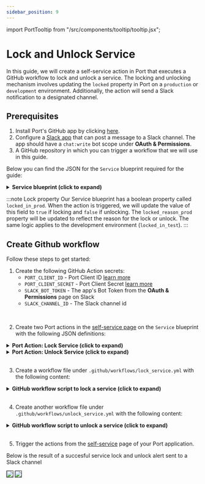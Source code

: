 ```yaml
---
sidebar_position: 9
---
```


import PortTooltip from "/src/components/tooltip/tooltip.jsx";

# Lock and Unlock Service

In this guide, we will create a self-service action in Port that executes a GitHub workflow to lock and unlock a service. The locking and unlocking mechanism involves updating the `locked` property in Port on a `production` or `development` environment. Additionally, the action will send a Slack notification to a designated channel.

## Prerequisites
1. Install Port's GitHub app by clicking [here](https://github.com/apps/getport-io/installations/new).
2. Configure a [Slack app](https://api.slack.com/apps) that can post a message to a Slack channel. The app should have a `chat:write` bot scope under **OAuth & Permissions**.
3. A GitHub repository in which you can trigger a workflow that we will use in this guide.

Below you can find the JSON for the `Service` blueprint required for the guide:

<details>
<summary><b>Service blueprint (click to expand)</b></summary>

```json showLineNumbers
{
  "identifier": "service",
  "title": "Service",
  "icon": "Github",
  "schema": {
    "properties": {
      "readme": {
        "title": "README",
        "type": "string",
        "format": "markdown",
        "icon": "Book"
      },
      "url": {
        "title": "URL",
        "format": "url",
        "type": "string",
        "icon": "Link"
      },
      "language": {
        "icon": "Git",
        "type": "string",
        "title": "Language",
        "enum": [
          "GO",
          "Python",
          "Node",
          "React"
        ],
        "enumColors": {
          "GO": "red",
          "Python": "green",
          "Node": "blue",
          "React": "yellow"
        }
      },
      "slack": {
        "icon": "Slack",
        "type": "string",
        "title": "Slack",
        "format": "url"
      },
      "code_owners": {
        "title": "Code owners",
        "description": "This service's code owners",
        "type": "string",
        "icon": "TwoUsers"
      },
      "type": {
        "title": "Type",
        "description": "This service's type",
        "type": "string",
        "enum": [
          "Backend",
          "Frontend",
          "Library"
        ],
        "enumColors": {
          "Backend": "purple",
          "Frontend": "pink",
          "Library": "green"
        },
        "icon": "DefaultProperty"
      },
      "lifecycle": {
        "title": "Lifecycle",
        "type": "string",
        "enum": [
          "Production",
          "Staging",
          "Development"
        ],
        "enumColors": {
          "Production": "green",
          "Staging": "yellow",
          "Development": "blue"
        },
        "icon": "DefaultProperty"
      },
      "locked_in_prod": {
        "icon": "DefaultProperty",
        "title": "Locked in Prod",
        "type": "boolean",
        "default": false
      },
      "locked_reason_prod": {
        "icon": "DefaultProperty",
        "title": "Locked Reason Prod",
        "type": "string"
      },
      "locked_in_test": {
        "icon": "DefaultProperty",
        "title": "Locked in Test",
        "type": "boolean",
        "default": false
      },
      "locked_reason_test": {
        "icon": "DefaultProperty",
        "title": "Locked Reason Test",
        "type": "string"
      }
    },
    "required": []
  },
  "mirrorProperties": {},
  "calculationProperties": {},
  "aggregationProperties": {},
  "relations": {}
}
```
</details>

:::note Lock property
Our Service blueprint has a boolean property called `locked_in_prod`. When the action is triggered, we will update the value of this field to `true` if locking and `false` if unlocking. The `locked_reason_prod` property will be updated to reflect the reason for the lock or unlock. The same logic applies to the development environment (`locked_in_test`).
:::

## Create Github workflow

Follow these steps to get started:

1. Create the following GitHub Action secrets:
    - `PORT_CLIENT_ID` - Port Client ID [learn more](/build-your-software-catalog/custom-integration/api/#get-api-token)
    - `PORT_CLIENT_SECRET` - Port Client Secret [learn more](/build-your-software-catalog/custom-integration/api/#get-api-token)
    - `SLACK_BOT_TOKEN` - The app's Bot Token from the **OAuth & Permissions** page on Slack
    - `SLACK_CHANNEL_ID` - The Slack channel id


<br />

2. Create two Port actions in the [self-service page](https://app.getport.io/self-serve) on the `Service` blueprint with the following JSON definitions:

<details>

  <summary><b>Port Action: Lock Service (click to expand)</b></summary>
   :::tip
- `<GITHUB-ORG>` - your GitHub organization or user name.
- `<GITHUB-REPO-NAME>` - your GitHub repository name.
:::


```json showLineNumbers
[
{
  "identifier": "lock_service",
  "title": "Lock Service",
  "icon": "Lock",
  "userInputs": {
    "properties": {
      "reason": {
        "title": "Reason",
        "type": "string"
      },
      "environment": {
        "icon": "DefaultProperty",
        "title": "Environment",
        "type": "string",
        "enum": [
          "Production",
          "Development",
          "Staging"
        ],
        "enumColors": {
          "Production": "lightGray",
          "Development": "lightGray",
          "Staging": "lightGray"
        }
      }
    },
    "required": [
      "environment",
      "reason"
    ],
    "order": [
      "environment",
      "reason"
    ]
  },
  "invocationMethod": {
    "type": "GITHUB",
    "org": "<GITHUB-ORG>",
    "repo": "<GITHUB-REPO-NAME>",
    "workflow": "lock_service.yaml",
    "omitUserInputs": false,
    "omitPayload": false,
    "reportWorkflowStatus": true
  },
  "trigger": "DAY-2",
  "description": "Lock service in Port",
  "requiredApproval": false
}
]
```

</details>

<details>

  <summary><b>Port Action: Unlock Service (click to expand)</b></summary>
   :::tip
- `<GITHUB-ORG>` - your GitHub organization or user name.
- `<GITHUB-REPO-NAME>` - your GitHub repository name.
:::


```json showLineNumbers
[
{
  "identifier": "unlock_service",
  "title": "Unlock Service",
  "icon": "Unlock",
  "userInputs": {
    "properties": {
      "reason": {
        "title": "Reason",
        "type": "string"
      },
      "environment": {
        "icon": "DefaultProperty",
        "title": "Environment",
        "type": "string",
        "enum": [
          "Production",
          "Development",
          "Staging"
        ],
        "enumColors": {
          "Production": "lightGray",
          "Development": "lightGray",
          "Staging": "lightGray"
        }
      }
    },
    "required": [
      "environment",
      "reason"
    ],
    "order": [
      "environment",
      "reason"
    ]
  },
  "invocationMethod": {
    "type": "GITHUB",
    "org": "<GITHUB-ORG>",
    "repo": "<GITHUB-REPO-NAME>",
    "workflow": "unlock_service.yaml",
    "omitUserInputs": false,
    "omitPayload": false,
    "reportWorkflowStatus": true
  },
  "trigger": "DAY-2",
  "description": "Unlock service in Port",
  "requiredApproval": false
}
]
```

</details>
<br />


3. Create a workflow file under `.github/workflows/lock_service.yml` with the following content:

<details>

<summary><b>GitHub workflow script to lock a service (click to expand)</b></summary>

```yaml showLineNumbers title="lock_service.yml"
name: Lock Service in Port
on:
  workflow_dispatch:
    inputs:
      environment:
        type: string
        required: true
      reason:
        type: string
        required: true
      port_payload:
        required: true
        description: Port's payload, including details for who triggered the action and
          general context (blueprint, run id, etc...)
        type: string
jobs:
  lock-service-in-port:
    runs-on: ubuntu-latest
    steps:
      - name: Inform execution of request to lock service in Port
        uses: port-labs/port-github-action@v1
        with:
          clientId: ${{ secrets.PORT_CLIENT_ID }}
          clientSecret: ${{ secrets.PORT_CLIENT_SECRET }}
          baseUrl: https://api.getport.io
          operation: PATCH_RUN
          runId: ${{fromJson(github.event.inputs.port_payload).context.runId}}
          logMessage: "About to lock a service in ${{ github.event.inputs.environment }} environment ..."
          
      - name: Lock Service in Production
        id: lock-prod-service
        if: ${{ github.event.inputs.environment == 'Production' }}
        uses: port-labs/port-github-action@v1
        with:
          identifier: ${{ fromJson(github.event.inputs.port_payload).context.entity }}
          title: ${{ fromJson(github.event.inputs.port_payload).payload.entity.title }}
          blueprint: ${{ fromJson(github.event.inputs.port_payload).context.blueprint }}
          properties: |-
            {
              "locked_in_prod": true,
              "locked_reason_prod": "${{ github.event.inputs.reason }}"
            }
          relations: "{}"
          clientId: ${{ secrets.PORT_CLIENT_ID }}
          clientSecret: ${{ secrets.PORT_CLIENT_SECRET }}
          baseUrl: https://api.getport.io
          operation: UPSERT
          runId: ${{fromJson(inputs.port_payload).context.runId}}

      - name: Lock Service in Development
        id: lock-test-service
        if: ${{ github.event.inputs.environment == 'Development' }}
        uses: port-labs/port-github-action@v1
        with:
          identifier: ${{ fromJson(github.event.inputs.port_payload).context.entity }}
          title: ${{ fromJson(github.event.inputs.port_payload).payload.entity.title }}
          blueprint: ${{ fromJson(github.event.inputs.port_payload).context.blueprint }}
          properties: |-
            {
              "locked_in_test": true,
              "locked_reason_test": "${{ github.event.inputs.reason }}"
            }
          relations: "{}"
          clientId: ${{ secrets.PORT_CLIENT_ID }}
          clientSecret: ${{ secrets.PORT_CLIENT_SECRET }}
          baseUrl: https://api.getport.io
          operation: UPSERT
          runId: ${{fromJson(inputs.port_payload).context.runId}}
          
      - name: Send Slack Announcement
        if: ${{ steps.lock-prod-service.outcome == 'success' || steps.lock-test-service.outcome == 'success' }}
        id: slack
        uses: slackapi/slack-github-action@v1.25.0
        with:
          channel-id: '${{ secrets.SLACK_CHANNEL_ID }}'
          slack-message: "*Port Service Locked*\n\n*Service Name*: ${{ fromJson(github.event.inputs.port_payload).payload.entity.title }}\n*Environment*: ${{ github.event.inputs.environment }}\n*Reporter*: ${{ fromJson(github.event.inputs.port_payload).trigger.by.user.email }}\n*Reason*: ${{ github.event.inputs.reason }}"
        env:
          SLACK_BOT_TOKEN: ${{ secrets.SLACK_BOT_TOKEN }}

      - name: Inform Port about outcome of sending slack alert
        if: ${{ steps.lock-prod-service.outcome == 'success' || steps.lock-test-service.outcome == 'success' }}
        uses: port-labs/port-github-action@v1
        with:
          clientId: ${{ secrets.PORT_CLIENT_ID }}
          clientSecret: ${{ secrets.PORT_CLIENT_SECRET }}
          baseUrl: https://api.getport.io
          operation: PATCH_RUN
          runId: ${{fromJson(github.event.inputs.port_payload).context.runId}}
          logMessage: "The lock operation has been completed successfully and the details is being broadcasted to Slack. The outcome of the Slack announcement is ${{ steps.slack.outcome }}"
          
      - name: Inform unsuccessful service locking in Port
        if: ${{ (steps.lock-prod-service.outcome != 'success' && steps.lock-prod-service.outcome != 'skipped') || (steps.lock-test-service.outcome != 'success' && steps.lock-test-service.outcome != 'skipped') }}
        uses: port-labs/port-github-action@v1
        with:
          clientId: ${{ secrets.PORT_CLIENT_ID }}
          clientSecret: ${{ secrets.PORT_CLIENT_SECRET }}
          baseUrl: https://api.getport.io
          operation: PATCH_RUN
          runId: ${{fromJson(inputs.port_payload).context.runId}}
          logMessage: The attempt to lock the service was not successful
```

</details>
<br />

4. Create another workflow file under `.github/workflows/unlock_service.yml` with the following content:

<details>

<summary><b>GitHub workflow script to unlock a service (click to expand)</b></summary>

```yaml showLineNumbers title="unlock_service.yml"
name: Unlock Service in Port
on:
  workflow_dispatch:
    inputs:
      environment:
        type: string
        required: true
      reason:
        type: string
        required: true
      port_payload:
        required: true
        description: Port's payload, including details for who triggered the action and
          general context (blueprint, run id, etc...)
        type: string
jobs:
  unlock-service-in-port:
    runs-on: ubuntu-latest
    steps:
      - name: Inform execution of request to unlock service in Port
        uses: port-labs/port-github-action@v1
        with:
          clientId: ${{ secrets.PORT_CLIENT_ID }}
          clientSecret: ${{ secrets.PORT_CLIENT_SECRET }}
          baseUrl: https://api.getport.io
          operation: PATCH_RUN
          runId: ${{fromJson(github.event.inputs.port_payload).context.runId}}
          logMessage: "About to unlock a service in ${{ github.event.inputs.environment }} environment ..."
          
      - name: Unlock Service in Production
        id: unlock-prod-service
        if: ${{ github.event.inputs.environment == 'Production' }}
        uses: port-labs/port-github-action@v1
        with:
          identifier: ${{ fromJson(github.event.inputs.port_payload).context.entity }}
          title: ${{ fromJson(github.event.inputs.port_payload).payload.entity.title }}
          blueprint: ${{ fromJson(github.event.inputs.port_payload).context.blueprint }}
          properties: |-
            {
              "locked_in_prod": false,
              "locked_reason_prod": "${{ github.event.inputs.reason }}"
            }
          relations: "{}"
          clientId: ${{ secrets.PORT_CLIENT_ID }}
          clientSecret: ${{ secrets.PORT_CLIENT_SECRET }}
          baseUrl: https://api.getport.io
          operation: UPSERT
          runId: ${{fromJson(inputs.port_payload).context.runId}}

      - name: Unlock Service in Development
        id: unlock-test-service
        if: ${{ github.event.inputs.environment == 'Development' }}
        uses: port-labs/port-github-action@v1
        with:
          identifier: ${{ fromJson(github.event.inputs.port_payload).context.entity }}
          title: ${{ fromJson(github.event.inputs.port_payload).payload.entity.title }}
          blueprint: ${{ fromJson(github.event.inputs.port_payload).context.blueprint }}
          properties: |-
            {
              "locked_in_test": false,
              "locked_reason_test": "${{ github.event.inputs.reason }}"
            }
          relations: "{}"
          clientId: ${{ secrets.PORT_CLIENT_ID }}
          clientSecret: ${{ secrets.PORT_CLIENT_SECRET }}
          baseUrl: https://api.getport.io
          operation: UPSERT
          runId: ${{fromJson(inputs.port_payload).context.runId}}
          
      - name: Send Slack Announcement
        if: ${{ steps.unlock-prod-service.outcome == 'success' || steps.unlock-test-service.outcome == 'success' }}
        id: slack
        uses: slackapi/slack-github-action@v1.25.0
        with:
          channel-id: '${{ secrets.SLACK_CHANNEL_ID }}'
          slack-message: "*Port Service Unlocked*\n\n*Service Name*: ${{ fromJson(github.event.inputs.port_payload).payload.entity.title }}\n*Environment*: ${{ github.event.inputs.environment }}\n*Reporter*: ${{ fromJson(github.event.inputs.port_payload).trigger.by.user.email }}\n*Reason*: ${{ github.event.inputs.reason }}"
        env:
          SLACK_BOT_TOKEN: ${{ secrets.SLACK_BOT_TOKEN }}

      - name: Inform Port about outcome of sending slack alert
        if: ${{ steps.unlock-prod-service.outcome == 'success' || steps.unlock-test-service.outcome == 'success' }}
        uses: port-labs/port-github-action@v1
        with:
          clientId: ${{ secrets.PORT_CLIENT_ID }}
          clientSecret: ${{ secrets.PORT_CLIENT_SECRET }}
          baseUrl: https://api.getport.io
          operation: PATCH_RUN
          runId: ${{fromJson(github.event.inputs.port_payload).context.runId}}
          logMessage: "The unlock operation has been completed successfully and the details is being broadcasted to Slack. The outcome of the Slack announcement is ${{ steps.slack.outcome }}"
          
      - name: Inform unsuccessful service unlocking in Port
        if: ${{ (steps.unlock-prod-service.outcome != 'success' && steps.unlock-prod-service.outcome != 'skipped') || (steps.unlock-test-service.outcome != 'success' && steps.unlock-test-service.outcome != 'skipped') }}
        uses: port-labs/port-github-action@v1
        with:
          clientId: ${{ secrets.PORT_CLIENT_ID }}
          clientSecret: ${{ secrets.PORT_CLIENT_SECRET }}
          baseUrl: https://api.getport.io
          operation: PATCH_RUN
          runId: ${{fromJson(inputs.port_payload).context.runId}}
          logMessage: The attempt to unlock the service was not successful
```

</details>
<br />

5. Trigger the actions from the [self-service](https://app.getport.io/self-serve) page of your Port application.

Below is the result of a succesful service lock and unlock alert sent to a Slack channel

<img src="/img/self-service-actions/lockServiceSlackAlert.png" border="1px" />
<img src="/img/self-service-actions/unlockServiceSlackAlert.png" border="1px" />